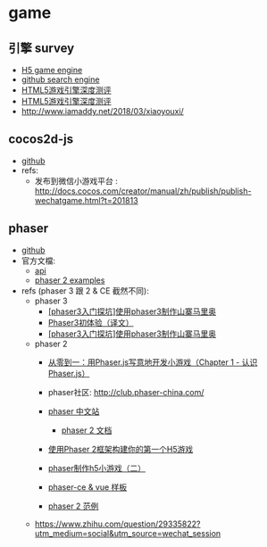 # game

## 引擎 survey
- [H5 game engine](http://html5gameengine.com/)
- [github search engine](https://github.com/search?o=desc&q=game+html5+framework&ref=searchresults&s=stars&type=Repositories&utf8=%E2%9C%93)
- [HTML5游戏引擎深度测评](https://www.jianshu.com/p/0469cd7b1711)
- [HTML5游戏引擎深度测评](https://yq.aliyun.com/articles/183464)
- http://www.iamaddy.net/2018/03/xiaoyouxi/

## cocos2d-js
- [github](https://github.com/cocos2d)
- refs:
  - 发布到微信小游戏平台
: http://docs.cocos.com/creator/manual/zh/publish/publish-wechatgame.html?t=201813

## phaser
- [github](https://github.com/facebook/react)
- 官方文檔:
  - [api](https://photonstorm.github.io/phaser3-docs/list_class.html)
  - [phaser 2 examples](http://phaser.io/examples)
- refs (phaser 3 跟 2 & CE 截然不同):
  - phaser 3
    - [[phaser3入门探坑]使用phaser3制作山寨马里奥](https://segmentfault.com/a/1190000013979583)
    - [Phaser3初体验（译文）](http://club.phaser-china.com/topic/5a94bd94484a53dd723f42c9)
    - [[phaser3入门探坑]使用phaser3制作山寨马里奥](https://segmentfault.com/a/1190000013979583)
  - phaser 2
    - [从零到一：用Phaser.js写意地开发小游戏（Chapter 1 - 认识Phaser.js）](https://segmentfault.com/a/1190000009212221)
    - phaser社区: http://club.phaser-china.com/
    - [phaser 中文站](http://www.phaser.me/)
       - [phaser 2 文档](http://www.phaser.me/2018/03/22/phaser-js-%E5%AE%98%E6%96%B9%E4%B8%AD%E6%96%87%E6%96%87%E6%A1%A3-phaser-io-2/?nsukey=iMRYAl2OwquTJ5AxXVnuWafewvq7DfF2KY99CiKeS29GjAWZwJAl%2FxFnDL6vIOOaSYZTZ12DyMMDlp%2F%2FzjZOJLr5W4V3BqJ7vbXbblaB%2FW%2BS2acmYVw8I3ZAWL%2Bk044nF3Ittf3UfPF4s8nGxNrWrnhMRxFDqp2rMN0PwBItSG8RfmZH6g46WsV8jqUziRMRpfU5J10W5Ixx89MNAaHi1A%3D%3D)
    - [使用Phaser 2框架构建你的第一个H5游戏](https://blog.csdn.net/sinat_32582203/article/details/73303153)

    - [phaser制作h5小游戏（二）](https://www.jianshu.com/p/24bfe5edb4e9)
    - [phaser-ce & vue 样板](https://github.com/sekl/node-vue-phaser-boilerplate)
    - [phaser 2 范例](https://developer.mozilla.org/zh-CN/docs/Games/Tutorials/2D_breakout_game_Phaser)
  - https://www.zhihu.com/question/29335822?utm_medium=social&utm_source=wechat_session
